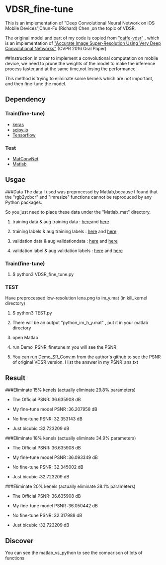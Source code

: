 # VDSR_fine-tune
This is an implementation of "Deep Convolutional Neural Network on iOS Mobile Devices",Chun-Fu (Richard) Chen
,on the topic of VDSR.

The original model and part of my code is copied from ["caffe-vdsr"](https://github.com/huangzehao/caffe-vdsr) , which is an implementation of ["Accurate Image Super-Resolution Using Very Deep Convolutional Networks"](http://cv.snu.ac.kr/research/VDSR/) (CVPR 2016 Oral Paper) 

##Instruction
In order to implement a convolutional computation on mobile device, we need to prune the weights of the model to make the inference process faster,and at the same time,not losing the performance.

This method is trying to eliminate some kernels which are not important, and then fine-tune the model.

## Dependency 
### Train(fine-tune)
- [keras](https://github.com/fchollet/keras)
- [scipy.io](https://www.scipy.org/)
- [Tensorflow](https://www.tensorflow.org/)

### Test
- [MatConvNet](http://www.vlfeat.org/matconvnet/)
- [Matlab](https://www.mathworks.com/products/matlab.html)

## Usgae
###Data
The data I used was preprocessd by Matlab,because I found that the "rgb2ycbcr" and "imresize" functions cannot be reproduced by any Python packages.

So you just need to place these data under the "Matlab_mat" directory.

1. training data & aug training data : [here](https://drive.google.com/file/d/0Bw_IymwywdSnWUo0ZTlkdmtKcVk/view?usp=sharing)and [here](https://drive.google.com/open?id=0Bw_IymwywdSndVFBdDVJWm1kRHc)

2. training labels & aug training labels : [here](https://drive.google.com/open?id=0Bw_IymwywdSnT21QdEZGZGpwMlE) and [here](https://drive.google.com/open?id=0Bw_IymwywdSnZ2xTaXowbHJULXc)

3. validation data & aug validationdata : [here](https://drive.google.com/open?id=0Bw_IymwywdSnbmdvbmtGU0ZBejQ) and [here](https://drive.google.com/open?id=0Bw_IymwywdSnQU9EZEw0LWdtQTA)

4. validation label & aug validation labels : [here](https://drive.google.com/open?id=0Bw_IymwywdSnOFU0VjBuMmlhQlE) and [here](https://drive.google.com/open?id=0Bw_IymwywdSnUDhGNEFWNzB6bDA)

### Train(fine-tune)
1. $ python3 VDSR_fine_tune.py 

### TEST
Have preprocessed low-resolution lena.png to im_y.mat (in kill_kernel directory)

1. $ python3 TEST.py

2. There will be an output "python_im_h_y.mat" , put it in your matlab directory

3. open Matlab 

4. run Demo_PSNR_finetune.m you will see the PSNR

5. You can run Demo_SR_Conv.m from the author's github to see the PSNR of original VDSR version. 
  I list the answer in my PSNR_ans.txt

## Result
###Eliminate 15% kenels (actually eliminate 29.8% parameters)
- The Official PSNR: 36.635908 dB

- My fine-tune model PSNR :36.207958 dB

- No fine-tune PSNR: 32.353143 dB

- Just bicubic :32.723209 dB

###Eliminate 18% kenels (actually eliminate 34.9% parameters)
- The Official PSNR: 36.635908 dB

- My fine-tune model PSNR :36.093349 dB

- No fine-tune PSNR: 32.345002 dB

- Just bicubic :32.723209 dB

###Eliminate 20% kenels (actually eliminate 38.1% parameters)
- The Official PSNR: 36.635908 dB

- My fine-tune model PSNR :36.050442 dB

- No fine-tune PSNR: 32.317988 dB

- Just bicubic :32.723209 dB

## Discover
You can see the matlab_vs_python to see the comparison of lots of functions


